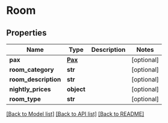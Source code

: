 # Room

## Properties
Name | Type | Description | Notes
------------ | ------------- | ------------- | -------------
**pax** | [**Pax**](Pax.md) |  | [optional] 
**room_category** | **str** |  | [optional] 
**room_description** | **str** |  | [optional] 
**nightly_prices** | **object** |  | [optional] 
**room_type** | **str** |  | [optional] 

[[Back to Model list]](../README.md#documentation-for-models) [[Back to API list]](../README.md#documentation-for-api-endpoints) [[Back to README]](../README.md)


